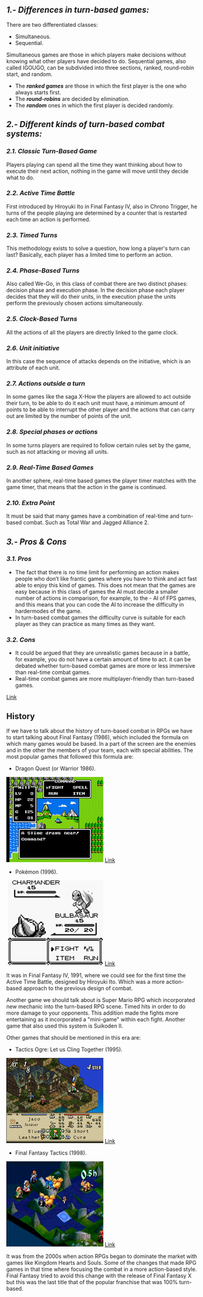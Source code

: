 ## _1.- Differences in turn-based games:_
  There are two differentiated classes:
  - Simultaneous.
  - Sequential.


  Simultaneous games are those in which players make decisions without knowing what other players have decided to do.
  Sequential games, also called IGOUGO, can be subdivided into three sections, ranked, round-robin start, and random.

  - The **_ranked games_** are those in which the first player is the one who always starts first.
  - The **_round-robins_** are decided by elimination.
  - The **_random_** ones in which the first player is decided randomly.

## _2.- Different kinds of turn-based combat systems:_

### _2.1. Classic Turn-Based Game_
   Players playing can spend all the time they want thinking about how to execute their next action, nothing in the game will move until
   they decide what to do.
   
### _2.2. Active Time Battle_
   First introduced by Hiroyuki Ito in Final Fantasy IV, also in Chrono Trigger, he turns of the people playing are determined by
   a counter that is restarted each time an action is performed.

### _2.3. Timed Turns_
   This methodology exists to solve a question, how long a player's turn can last? Basically, each player has a limited time to perform
   an action.

### _2.4. Phase-Based Turns_
   Also called We-Go, in this class of combat there are two distinct phases: decision phase and execution phase. In the    decision phase each
   player decides that they will do their units, in the execution phase the units perform the previously chosen actions simultaneously.
   
### _2.5. Clock-Based Turns_
All the actions of all the players are directly linked to the game clock.

### _2.6. Unit initiative_
   In this case the sequence of attacks depends on the initiative, which is an attribute of each unit.

### _2.7. Actions outside a turn_
   In some games like the saga X-How the players are allowed to act outside their turn, to be able to do it each unit must have, a minimum
   amount of points to be able to interrupt the other player and the actions that can carry out are limited by the number of points of the
   unit.

### _2.8. Special phases or actions_
   In some turns players are required to follow certain rules set by the game, such as not attacking or moving all units.

### _2.9. Real-Time Based Games_
   In another sphere, real-time based games the player timer matches with the game timer, that means that the action in the game is
   continued.

### _2.10. Extra Point_
   It must be said that many games have a combination of real-time and turn-based combat. Such as Total War and Jagged Alliance 2.

## _3.- Pros & Cons_

### _3.1. Pros_
- The fact that there is no time limit for performing an action makes people who don’t like frantic games where you have to think and act fast
  able to enjoy this kind of games. This does not mean that the games are easy because in this class of games the AI must decide a smaller number
  of actions in comparison, for example, to the - AI of FPS games, and this means that you can code the AI to increase the difficulty in hardermodes
  of the game.
- In turn-based combat games the difficulty curve is suitable for each player as they can practice as many times as they want.

### _3.2. Cons_
- It could be argued that they are unrealistic games because in a battle, for example, you do not have a certain amount of time to act.
  it can be debated whether turn-based combat games are more or less immersive than real-time combat games.
- Real-time combat games are more multiplayer-friendly than turn-based games.


[Link](https://google.com)
## History

If we have to talk about the history of turn-based combat in RPGs we have to start talking about Final Fantasy (1986), which included the formula on
which many games would be based. In a part of the screen are the enemies and in the other the members of your team, each with special abilities.
The most popular games that followed this formula are:

-	Dragon Quest (or Warrior 1986).


![Image1](Img/DragonQuest.png) [Link](https://en.wikipedia.org/wiki/Dragon_Quest_(video_game)#/media/File:Dragon_quest_battle_2.png)


-	Pokémon (1996).


![Image2](Img/PokemonRedAndBlue.png) [Link](https://en.wikipedia.org/wiki/Pok%C3%A9mon_Red_and_Blue#/media/File:Bulbasaur_pokemon_red.png)


It was in Final Fantasy IV, 1991, where we could see for the first time the Active Time Battle, designed by Hiroyuki Ito. Which was a more action-based
approach to the previous design of combat.

Another game we should talk about is Super Mario RPG which incorporated new mechanic into the turn-based RPG scene. Timed hits in order to do more damage
to your opponents. This addition made the fights more entertaining as it incorporated a "mini-game" within each fight. Another game that also used this
system is Suikoden II.

Other games that should be mentioned in this era are:

-	Tactics Ogre: Let us Cling Together (1995).

![Image3](Img/TacticsOgre.png) [Link](https://en.wikipedia.org/wiki/Tactics_Ogre:_Let_Us_Cling_Together#/media/File:Tactics_orge_ps1.png)

-	Final Fantasy Tactics (1998).

![Image4](Img/FinalFantasyTactics.png) [Link](https://en.wikipedia.org/wiki/Final_Fantasy_Tactics#/media/File:BattleGrid.jpg)

It was from the 2000s when action RPGs began to dominate the market with games like Kingdom Hearts and Souls. Some of the changes that made RPG games
in that time where focusing the combat in a more action-based style.
Final Fantasy tried to avoid this change with the release of Final Fantasy X but this was the last title that of the popular franchise that was 100%
turn-based.


